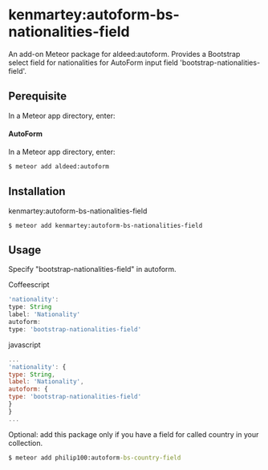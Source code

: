 kenmartey:autoform-bs-nationalities-field
=====================
<!-- [![Meteor Icon](http://icon.meteor.com/package/philip100:autoform-bs-country-field)](https://atmospherejs.com/philip100/autoform-bs-country-field) -->

An add-on Meteor package for aldeed:autoform. Provides a Bootstrap select field for nationalities for AutoForm input field 'bootstrap-nationalities-field'.

## Perequisite
In a Meteor app directory, enter:

#### AutoForm
In a Meteor app directory, enter:
```cmd
$ meteor add aldeed:autoform
```

## Installation
kenmartey:autoform-bs-nationalities-field
```
$ meteor add kenmartey:autoform-bs-nationalities-field
```

## Usage
Specify "bootstrap-nationalities-field" in autoform.

Coffeescript

```javascript
'nationality':
type: String
label: 'Nationality'
autoform:
type: 'bootstrap-nationalities-field'
```

javascript
```javascript
...
'nationality': {
type: String,
label: 'Nationality',
autoform: {
type: 'bootstrap-nationalities-field'
}
}
...
```
Optional: add this package only if you have a field for called country in your collection.
```cmd
$ meteor add philip100:autoform-bs-country-field
```
